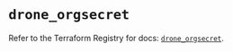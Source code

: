 # `drone_orgsecret`

Refer to the Terraform Registry for docs: [`drone_orgsecret`](https://registry.terraform.io/providers/lucretius/drone/0.2.5/docs/resources/orgsecret).
